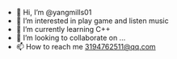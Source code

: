 - 👋 Hi, I’m @yangmills01
- 👀 I’m interested in play game and listen music
- 🌱 I’m currently learning C++
- 💞️ I’m looking to collaborate on ...
- 📫 How to reach me 3194762511@qq.com

<!---
yangmills01/yangmills01 is a ✨ special ✨ repository because its `README.md` (this file) appears on your GitHub profile.
You can click the Preview link to take a look at your changes.
--->

